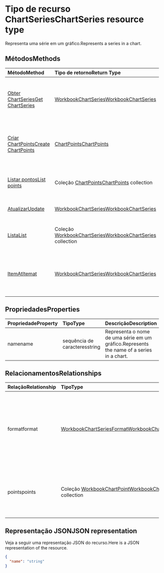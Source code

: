 # <a name="chartseries-resource-type"></a><span data-ttu-id="bca45-101">Tipo de recurso ChartSeries</span><span class="sxs-lookup"><span data-stu-id="bca45-101">ChartSeries resource type</span></span>

<span data-ttu-id="bca45-102">Representa uma série em um gráfico.</span><span class="sxs-lookup"><span data-stu-id="bca45-102">Represents a series in a chart.</span></span>


## <a name="methods"></a><span data-ttu-id="bca45-103">Métodos</span><span class="sxs-lookup"><span data-stu-id="bca45-103">Methods</span></span>

| <span data-ttu-id="bca45-104">Método</span><span class="sxs-lookup"><span data-stu-id="bca45-104">Method</span></span>           | <span data-ttu-id="bca45-105">Tipo de retorno</span><span class="sxs-lookup"><span data-stu-id="bca45-105">Return Type</span></span>    |<span data-ttu-id="bca45-106">Descrição</span><span class="sxs-lookup"><span data-stu-id="bca45-106">Description</span></span>|
|:---------------|:--------|:----------|
|[<span data-ttu-id="bca45-107">Obter ChartSeries</span><span class="sxs-lookup"><span data-stu-id="bca45-107">Get ChartSeries</span></span>](../api/chartseries_get.md) | [<span data-ttu-id="bca45-108">WorkbookChartSeries</span><span class="sxs-lookup"><span data-stu-id="bca45-108">WorkbookChartSeries</span></span>](chartseries.md) |<span data-ttu-id="bca45-109">Leia as propriedades e as relações do objeto chartSeries.</span><span class="sxs-lookup"><span data-stu-id="bca45-109">Read properties and relationships of chartSeries object.</span></span>|
|[<span data-ttu-id="bca45-110">Criar ChartPoints</span><span class="sxs-lookup"><span data-stu-id="bca45-110">Create ChartPoints</span></span>](../api/chartseries_post_points.md) |[<span data-ttu-id="bca45-111">ChartPoints</span><span class="sxs-lookup"><span data-stu-id="bca45-111">ChartPoints</span></span>](chartpoint.md)| <span data-ttu-id="bca45-112">Crie um novo ChartPoints postando na coleção de pontos.</span><span class="sxs-lookup"><span data-stu-id="bca45-112">Create a new ChartPoints by posting to the points collection.</span></span>|
|[<span data-ttu-id="bca45-113">Listar pontos</span><span class="sxs-lookup"><span data-stu-id="bca45-113">List points</span></span>](../api/chartseries_list_points.md) |<span data-ttu-id="bca45-114">Coleção [ChartPoints](chartpoint.md)</span><span class="sxs-lookup"><span data-stu-id="bca45-114">[ChartPoints](chartpoint.md) collection</span></span>| <span data-ttu-id="bca45-115">Obtenha uma coleção de objetos ChartPoints.</span><span class="sxs-lookup"><span data-stu-id="bca45-115">Get a ChartPoints object collection.</span></span>|
|[<span data-ttu-id="bca45-116">Atualizar</span><span class="sxs-lookup"><span data-stu-id="bca45-116">Update</span></span>](../api/chartseries_update.md) | [<span data-ttu-id="bca45-117">WorkbookChartSeries</span><span class="sxs-lookup"><span data-stu-id="bca45-117">WorkbookChartSeries</span></span>](chartseries.md) |<span data-ttu-id="bca45-118">Atualize o objeto ChartSeries.</span><span class="sxs-lookup"><span data-stu-id="bca45-118">Update ChartSeries object.</span></span> |
|[<span data-ttu-id="bca45-119">Lista</span><span class="sxs-lookup"><span data-stu-id="bca45-119">List</span></span>](../api/chartseries_list.md) | <span data-ttu-id="bca45-120">Coleção [WorkbookChartSeries](chartseries.md)</span><span class="sxs-lookup"><span data-stu-id="bca45-120">[WorkbookChartSeries](chartseries.md) collection</span></span> |<span data-ttu-id="bca45-121">Obtenha uma coleção de objetos chartSeries.</span><span class="sxs-lookup"><span data-stu-id="bca45-121">Get chartSeries object collection.</span></span> |
|[<span data-ttu-id="bca45-122">ItemAt</span><span class="sxs-lookup"><span data-stu-id="bca45-122">Itemat</span></span>](../api/chartseriescollection_itemat.md)|[<span data-ttu-id="bca45-123">WorkbookChartSeries</span><span class="sxs-lookup"><span data-stu-id="bca45-123">WorkbookChartSeries</span></span>](chartseries.md)|<span data-ttu-id="bca45-124">Recupera uma série com base em sua posição na coleção</span><span class="sxs-lookup"><span data-stu-id="bca45-124">Retrieves a series based on its position in the collection</span></span>|

## <a name="properties"></a><span data-ttu-id="bca45-125">Propriedades</span><span class="sxs-lookup"><span data-stu-id="bca45-125">Properties</span></span>
| <span data-ttu-id="bca45-126">Propriedade</span><span class="sxs-lookup"><span data-stu-id="bca45-126">Property</span></span>     | <span data-ttu-id="bca45-127">Tipo</span><span class="sxs-lookup"><span data-stu-id="bca45-127">Type</span></span>   |<span data-ttu-id="bca45-128">Descrição</span><span class="sxs-lookup"><span data-stu-id="bca45-128">Description</span></span>|
|:---------------|:--------|:----------|
|<span data-ttu-id="bca45-129">name</span><span class="sxs-lookup"><span data-stu-id="bca45-129">name</span></span>|<span data-ttu-id="bca45-130">sequência de caracteres</span><span class="sxs-lookup"><span data-stu-id="bca45-130">string</span></span>|<span data-ttu-id="bca45-131">Representa o nome de uma série em um gráfico.</span><span class="sxs-lookup"><span data-stu-id="bca45-131">Represents the name of a series in a chart.</span></span>|

## <a name="relationships"></a><span data-ttu-id="bca45-132">Relacionamentos</span><span class="sxs-lookup"><span data-stu-id="bca45-132">Relationships</span></span>
| <span data-ttu-id="bca45-133">Relação</span><span class="sxs-lookup"><span data-stu-id="bca45-133">Relationship</span></span> | <span data-ttu-id="bca45-134">Tipo</span><span class="sxs-lookup"><span data-stu-id="bca45-134">Type</span></span>   |<span data-ttu-id="bca45-135">Descrição</span><span class="sxs-lookup"><span data-stu-id="bca45-135">Description</span></span>|
|:---------------|:--------|:----------|
|<span data-ttu-id="bca45-136">format</span><span class="sxs-lookup"><span data-stu-id="bca45-136">format</span></span>|[<span data-ttu-id="bca45-137">WorkbookChartSeriesFormat</span><span class="sxs-lookup"><span data-stu-id="bca45-137">WorkbookChartSeriesFormat</span></span>](chartseriesformat.md)|<span data-ttu-id="bca45-p101">Representa a formatação de uma série do gráfico, que inclui a formatação de linha e de preenchimento. Somente leitura.</span><span class="sxs-lookup"><span data-stu-id="bca45-p101">Represents the formatting of a chart series, which includes fill and line formatting. Read-only.</span></span>|
|<span data-ttu-id="bca45-140">points</span><span class="sxs-lookup"><span data-stu-id="bca45-140">points</span></span>|<span data-ttu-id="bca45-141">Coleção [WorkbookChartPoint](chartpoint.md)</span><span class="sxs-lookup"><span data-stu-id="bca45-141">[WorkbookChartPoint](chartpoint.md) collection</span></span>|<span data-ttu-id="bca45-p102">Representa uma coleção de todos os pontos da série. Somente leitura.</span><span class="sxs-lookup"><span data-stu-id="bca45-p102">Represents a collection of all points in the series. Read-only.</span></span>|

## <a name="json-representation"></a><span data-ttu-id="bca45-144">Representação JSON</span><span class="sxs-lookup"><span data-stu-id="bca45-144">JSON representation</span></span>

<span data-ttu-id="bca45-145">Veja a seguir uma representação JSON do recurso.</span><span class="sxs-lookup"><span data-stu-id="bca45-145">Here is a JSON representation of the resource.</span></span>

<!-- {
  "blockType": "resource",
  "baseType": "microsoft.graph.entity",
  "optionalProperties": [

  ],
  "@odata.type": "microsoft.graph.workbookChartSeries"
}-->

```json
{
  "name": "string"
}

```

<!-- uuid: 8fcb5dbc-d5aa-4681-8e31-b001d5168d79
2015-10-25 14:57:30 UTC -->
<!-- {
  "type": "#page.annotation",
  "description": "ChartSeries resource",
  "keywords": "",
  "section": "documentation",
  "tocPath": ""
}-->